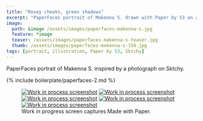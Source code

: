 ```yaml
---
title: "Rosey cheeks, green shadows"
excerpt: "PaperFaces portrait of Makenna S. drawn with Paper by 53 on an iPad."
image: 
  path: &image /assets/images/paperfaces-makenna-s.jpg 
  feature: *image
  teaser: /assets/images/paperfaces-makenna-s-teaser.jpg
  thumb: /assets/images/paperfaces-makenna-s-150.jpg
tags: [portrait, illustration, Paper by 53, Sktchy]
---
```


PaperFaces portrait of Makenna S. inspired by a photograph on Sktchy.

{% include boilerplate/paperfaces-2.md %}

<figure class="third">
  <a href="{{ site.url }}/assets/images/paperfaces-makenna-s-process-1-lg.jpg"><img src="{{ site.url }}/assets/images/paperfaces-makenna-s-process-1-600.jpg" alt="Work in process screenshot"></a>
  <a href="{{ site.url }}/assets/images/paperfaces-makenna-s-process-2-lg.jpg"><img src="{{ site.url }}/assets/images/paperfaces-makenna-s-process-2-600.jpg" alt="Work in process screenshot"></a>
  <a href="{{ site.url }}/assets/images/paperfaces-makenna-s-process-3-lg.jpg"><img src="{{ site.url }}/assets/images/paperfaces-makenna-s-process-3-600.jpg" alt="Work in process screenshot"></a>
  <a href="{{ site.url }}/assets/images/paperfaces-makenna-s-process-4-lg.jpg"><img src="{{ site.url }}/assets/images/paperfaces-makenna-s-process-4-600.jpg" alt="Work in process screenshot"></a>
   <a href="{{ site.url }}/assets/images/paperfaces-makenna-s-process-5-lg.jpg"><img src="{{ site.url }}/assets/images/paperfaces-makenna-s-process-5-600.jpg" alt="Work in process screenshot"></a>
  <figcaption>Work in progress screen captures Made with Paper.</figcaption>
</figure>
